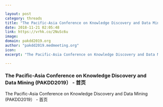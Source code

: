```yaml
---

layout: post
category: threads
title: "The Pacific-Asia Conference on Knowledge Discovery and Data Mining (PAKDD2019） - 首页"
date: 2018-11-21 02:05:48
link: https://vrhk.co/2NuSc6u
image: 
domain: pakdd2019.org
author: "pakdd2019.medmeeting.org"
icon: 
excerpt: "The Pacific-Asia Conference on Knowledge Discovery and Data Mining (PAKDD2019） - 首页"

---
```


### The Pacific-Asia Conference on Knowledge Discovery and Data Mining (PAKDD2019） - 首页

The Pacific-Asia Conference on Knowledge Discovery and Data Mining (PAKDD2019） - 首页